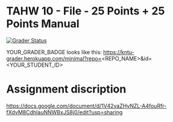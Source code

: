 ﻿# TAHW 10 - File - 25 Points + 25 Points Manual

[![Grader Status](YOUR_GRADER_BADGE)](YOUR_GRADER_BADGE)

YOUR_GRADER_BADGE looks like this: https://kntu-grader.herokuapp.com/minimal?repo=<REPO_NAME>&id=<YOUR_STUDENT_ID>


# Assignment discription


https://docs.google.com/document/d/1V42vaZHyNZL-A4fouRfr-fXdvM8CdhIauNNWBxJS8j0/edit?usp=sharing

